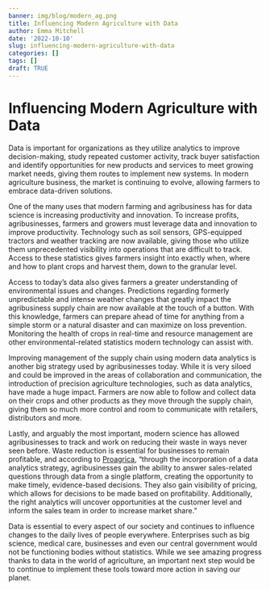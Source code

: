 ```yaml
---
banner: img/blog/modern_ag.png
title: Influencing Modern Agriculture with Data
author: Emma Mitchell
date: '2022-10-10'
slug: influencing-modern-agriculture-with-data
categories: []
tags: []
draft: TRUE
---
```


# Influencing Modern Agriculture with Data

Data is important for organizations as they utilize analytics to improve decision-making, study repeated customer activity, track buyer satisfaction and identify opportunities for new products and services to meet growing market needs, giving them routes to implement new systems. In modern agriculture business, the market is continuing to evolve, allowing farmers to embrace data-driven solutions.

One of the many uses that modern farming and agribusiness has for data science is increasing productivity and innovation. To increase profits, agribusinesses, farmers and growers must leverage data and innovation to improve productivity. Technology such as soil sensors, GPS-equipped tractors and weather tracking are now available, giving those who utilize them unprecedented visibility into operations that are difficult to track. Access to these statistics gives farmers insight into exactly when, where and how to plant crops and harvest them, down to the granular level.

Access to today’s data also gives farmers a greater understanding of environmental issues and changes. Predictions regarding formerly unpredictable and intense weather changes that greatly impact the agribusiness supply chain are now available at the touch of a button. With this knowledge, farmers can prepare ahead of time for anything from a simple storm or a natural disaster and can maximize on loss prevention. Monitoring the health of crops in real-time and resource management are other environmental-related statistics modern technology can assist with.

Improving management of the supply chain using modern data analytics is another big strategy used by agribusinesses today. While it is very siloed and could be improved in the areas of collaboration and communication, the introduction of precision agriculture technologies, such as data analytics, have made a huge impact. Farmers are now able to follow and collect data on their crops and other products as they move through the supply chain, giving them so much more control and room to communicate with retailers, distributors and more. 

Lastly, and arguably the most important, modern science has allowed agribusinesses to track and work on reducing their waste in ways never seen before. Waste reduction is essential for businesses to remain profitable, and according to [Proagrica](https://proagrica.com/news/how-data-analytics-is-transforming-agriculture/), “through the incorporation of a data analytics strategy, agribusinesses gain the ability to answer sales-related questions through data from a single platform, creating the opportunity to make timely, evidence-based decisions. They also gain visibility of pricing, which allows for decisions to be made based on profitability. Additionally, the right analytics will uncover opportunities at the customer level and inform the sales team in order to increase market share.”

Data is essential to every aspect of our society and continues to influence changes to the daily lives of people everywhere. Enterprises such as big science, medical care, businesses and even our central government would not be functioning bodies without statistics. While we see amazing progress thanks to data in the world of agriculture, an important next step would be to continue to implement these tools toward more action in saving our planet.
